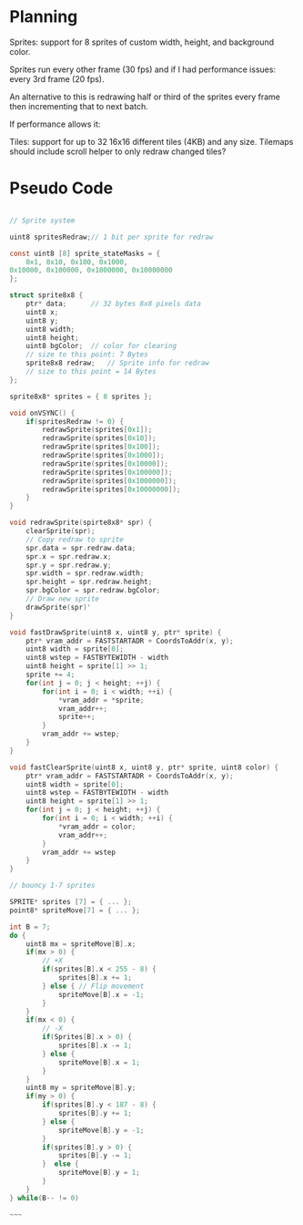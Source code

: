 # Planning

Sprites: support for 8 sprites of custom width, height, and background color.

Sprites run every other frame (30 fps) and if I had performance issues: every 3rd frame (20 fps).

An alternative to this is redrawing half or third of the sprites every frame then incrementing that to next batch.

If performance allows it:

Tiles: support for up to 32 16x16 different tiles (4KB) and any size. Tilemaps should include scroll helper to only redraw changed tiles?

# Pseudo Code

~~~~~~ c

// Sprite system

uint8 spritesRedraw;// 1 bit per sprite for redraw

const uint8 [8] sprite_stateMasks = {
	0x1, 0x10, 0x100, 0x1000,
0x10000, 0x100000, 0x1000000, 0x10000000
};

struct sprite8x8 {
	ptr* data;		// 32 bytes 8x8 pixels data
	uint8 x;
	uint8 y;
	uint8 width;	
	uint8 height;
	uint8 bgColor;	// color for clearing
	// size to this point: 7 Bytes
	sprite8x8 redraw;	// Sprite info for redraw
	// size to this point = 14 Bytes
};

sprite8x8* sprites = { 8 sprites };

void onVSYNC() {
	if(spritesRedraw != 0) {
		redrawSprite(sprites[0x1]);
		redrawSprite(sprites[0x10]);
		redrawSprite(sprites[0x100]);
		redrawSprite(sprites[0x1000]);
		redrawSprite(sprites[0x10000]);
		redrawSprite(sprites[0x100000]);
		redrawSprite(sprites[0x1000000]);
		redrawSprite(sprites[0x10000000]);
	}
}

void redrawSprite(spirte8x8* spr) {
	clearSprite(spr);
	// Copy redraw to sprite 
	spr.data = spr.redraw.data;
	spr.x = spr.redraw.x;
	spr.y = spr.redraw.y;
	spr.width = spr.redraw.width;
	spr.height = spr.redraw.height;
	spr.bgColor = spr.redraw.bgColor;
	// Draw new sprite 
	drawSprite(spr)'
}

void fastDrawSprite(uint8 x, uint8 y, ptr* sprite) {
	ptr* vram_addr = FASTSTARTADR + CoordsToAddr(x, y);
	uint8 width = sprite[0];
	uint8 wstep = FASTBYTEWIDTH - width
	uint8 height = sprite[1] >> 1;
	sprite += 4;
	for(int j = 0; j < height; ++j) {
		for(int i = 0; i < width; ++i) {
			*vram_addr = *sprite;
			vram_addr++;
			sprite++;
		}
		vram_addr += wstep;
	}
}

void fastClearSprite(uint8 x, uint8 y, ptr* sprite, uint8 color) {
	ptr* vram_addr = FASTSTARTADR + CoordsToAddr(x, y);
	uint8 width = sprite[0];
	uint8 wstep = FASTBYTEWIDTH - width
	uint8 height = sprite[1] >> 1;
	for(int j = 0; j < height; ++j) {
		for(int i = 0; i < width; ++i) {
			*vram_addr = color;
			vram_addr++;
		}
		vram_addr += wstep
	}
}

// bouncy 1-7 sprites

SPRITE* sprites [7] = { ... };
point8* spriteMove[7] = { ... };

int B = 7;
do {
	uint8 mx = spriteMove[B].x;
	if(mx > 0) {
		// +X
		if(sprites[B].x < 255 - 8) {
			sprites[B].x += 1;
		} else { // Flip movement
			spriteMove[B].x = -1;
		}
	}
	if(mx < 0) {
		// -X
		if(Sprites[B].x > 0) {
			sprites[B].x -= 1;
		} else {
			spriteMove[B].x = 1;
		}
	}
	uint8 my = spriteMove[B].y;
	if(my > 0) {
		if(sprites[B].y < 187 - 8) {
			sprites[B].y += 1;
		} else {
			spriteMove[B].y = -1;
		}
		if(sprites[B].y > 0) {
			sprites[B].y -= 1;
		}  else {
			spriteMove[B].y = 1;
		}
	}
} while(B-- != 0)

~~~
